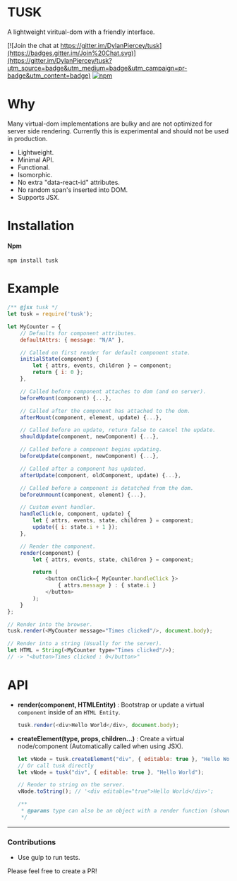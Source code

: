 # TUSK

A lightweight viritual-dom with a friendly interface.

[![Join the chat at https://gitter.im/DylanPiercey/tusk](https://badges.gitter.im/Join%20Chat.svg)](https://gitter.im/DylanPiercey/tusk?utm_source=badge&utm_medium=badge&utm_campaign=pr-badge&utm_content=badge)
[![npm](https://img.shields.io/npm/dm/tusk.svg)](https://www.npmjs.com/package/tusk)

# Why
Many virtual-dom implementations are bulky and are not optimized for server side rendering.
Currently this is experimental and should not be used in production.

* Lightweight.
* Minimal API.
* Functional.
* Isomorphic.
* No extra "data-react-id" attributes.
* No random span's inserted into DOM.
* Supports JSX.

# Installation

#### Npm
```console
npm install tusk
```

# Example

```javascript
/** @jsx tusk */
let tusk = require('tusk');

let MyCounter = {
    // Defaults for component attributes.
    defaultAttrs: { message: "N/A" },

    // Called on first render for default component state.
    initialState(component) {
        let { attrs, events, children } = component;
        return { i: 0 };
    },

    // Called before component attaches to dom (and on server).
    beforeMount(component) {...},

    // Called after the component has attached to the dom.
    afterMount(component, element, update) {...},

    // Called before an update, return false to cancel the update.
    shouldUpdate(component, newComponent) {...},

    // Called before a component begins updating.
    beforeUpdate(component, newComponent) {...},

    // Called after a component has updated.
    afterUpdate(component, oldComponent, update) {...},

    // Called before a component is detatched from the dom.
    beforeUnmount(component, element) {...},

    // Custom event handler.
    handleClick(e, component, update) {
        let { attrs, events, state, children } = component;
        update({ i: state.i + 1 });
    },

    // Render the component.
    render(component) {
        let { attrs, events, state, children } = component;

        return (
            <button onClick={ MyCounter.handleClick }>
                { attrs.message } : { state.i }
            </button>
        );
    }
};

// Render into the browser.
tusk.render(<MyCounter message="Times clicked"/>, document.body);

// Render into a string (Usually for the server).
let HTML = String(<MyCounter type="Times clicked"/>);
// -> "<button>Times clicked : 0</button>"
```

# API
+ **render(component, HTMLEntity)** : Bootstrap or update a virtual `component` inside of an `HTML Entity`.

    ```javascript
    tusk.render(<div>Hello World</div>, document.body);
    ```

+ **createElement(type, props, children...)** : Create a virtual node/component (Automatically called when using JSX).

    ```javascript
    let vNode = tusk.createElement("div", { editable: true }, "Hello World");
    // Or call tusk directly
    let vNode = tusk("div", { editable: true }, "Hello World");

    // Render to string on the server.
    vNode.toString(); // '<div editable="true">Hello World</div>';

    /**
     * @params type can also be an object with a render function (shown in example above).
     */
    ```

---

### Contributions

* Use gulp to run tests.

Please feel free to create a PR!
